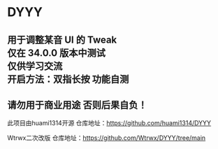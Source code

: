 # DYYY
用于调整某音 UI 的 Tweak  
仅在 34.0.0 版本中测试  
仅供学习交流  
开启方法：双指长按 功能自测
---
请勿用于商业用途
否则后果自负！
---
此项目由huami1314开源
仓库地址：https://github.com/huami1314/DYYY

Wtrwx二次改版
仓库地址：https://github.com/Wtrwx/DYYY/tree/main
